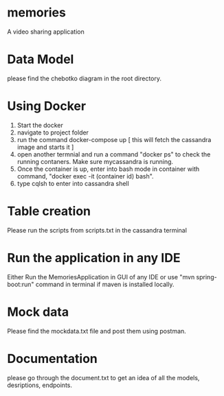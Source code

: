 # memories
A video sharing application

# Data Model
please find the chebotko diagram in the root directory.

# Using Docker
1. Start the docker
2. navigate to project folder
3. run the command docker-compose up [ this will fetch the cassandra image and starts it ]
4. open another termnial and run a command "docker ps" to check the running contaners. Make sure mycassandra is running.
5. Once the container is up, enter into bash mode in container with command, "docker exec -it (container id) bash".
6. type cqlsh to enter into cassandra shell

# Table creation 
Please run the scripts from scripts.txt in the cassandra terminal

# Run the application in any IDE
Either Run the MemoriesApplication in GUI of any IDE or use "mvn spring-boot:run" command in terminal if maven is installed locally.

# Mock data
Please find the mockdata.txt file and post them using postman.

# Documentation
please go through the document.txt to get an idea of all the models, desriptions, endpoints.

